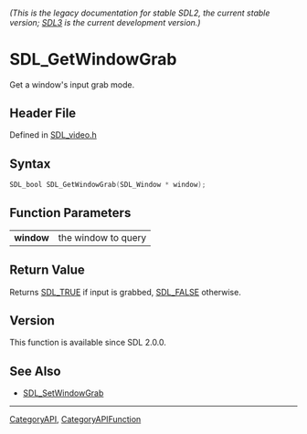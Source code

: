 ###### (This is the legacy documentation for stable SDL2, the current stable version; [SDL3](https://wiki.libsdl.org/SDL3/) is the current development version.)
# SDL_GetWindowGrab

Get a window's input grab mode.

## Header File

Defined in [SDL_video.h](https://github.com/libsdl-org/SDL/blob/SDL2/include/SDL_video.h)

## Syntax

```c
SDL_bool SDL_GetWindowGrab(SDL_Window * window);

```

## Function Parameters

|                |                     |
| -------------- | ------------------- |
| **window**     | the window to query |

## Return Value

Returns [SDL_TRUE](SDL_TRUE) if input is grabbed, [SDL_FALSE](SDL_FALSE)
otherwise.

## Version

This function is available since SDL 2.0.0.

## See Also

* [SDL_SetWindowGrab](SDL_SetWindowGrab)

----
[CategoryAPI](CategoryAPI), [CategoryAPIFunction](CategoryAPIFunction)

